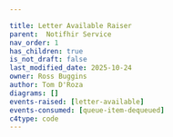 ```yaml
---

title: Letter Available Raiser
parent:  Notifhir Service
nav_order: 1
has_children: true
is_not_draft: false
last_modified_date: 2025-10-24
owner: Ross Buggins
author: Tom D'Roza
diagrams: []
events-raised: [letter-available]
events-consumed: [queue-item-dequeued]
c4type: code
---
```

